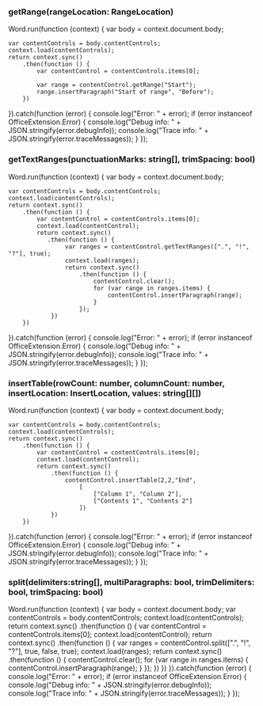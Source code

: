 ### getRange(rangeLocation: RangeLocation)
Word.run(function (context) {
    var body = context.document.body;

    var contentControls = body.contentControls;
    context.load(contentControls);
    return context.sync()
        .then(function () {
            var contentControl = contentControls.items[0];
                    
            var range = contentControl.getRange("Start");
            range.insertParagraph("Start of range", "Before");
        })
            
}).catch(function (error) {
    console.log("Error: " + error);
    if (error instanceof OfficeExtension.Error) {
        console.log("Debug info: " + JSON.stringify(error.debugInfo));
        console.log("Trace info: " + JSON.stringify(error.traceMessages));
    }
});

### getTextRanges(punctuationMarks: string[], trimSpacing: bool)
Word.run(function (context) {
    var body = context.document.body;

    var contentControls = body.contentControls;
    context.load(contentControls);
    return context.sync()
        .then(function () {
            var contentControl = contentControls.items[0];
            context.load(contentControl);
            return context.sync()
               .then(function () {
                    var ranges = contentControl.getTextRanges([".", "!", "?"], true);
                    context.load(ranges);
                    return context.sync()
                        .then(function () {
                            contentControl.clear();
                            for (var range in ranges.items) {
                                contentControl.insertParagraph(range);
                            }
                        });
                })
        })
}).catch(function (error) {
    console.log("Error: " + error);
    if (error instanceof OfficeExtension.Error) {
        console.log("Debug info: " + JSON.stringify(error.debugInfo));
        console.log("Trace info: " + JSON.stringify(error.traceMessages));
    }
});

### insertTable(rowCount: number, columnCount: number, insertLocation: InsertLocation, values: string[][])
Word.run(function (context) {
    var body = context.document.body;
 
    var contentControls = body.contentControls;
    context.load(contentControls);
    return context.sync()
        .then(function () {
            var contentControl = contentControls.items[0];
            context.load(contentControl);
            return context.sync()
                .then(function () {
                    contentControl.insertTable(2,2,"End", 
                        [
                            ["Column 1", "Column 2"],
                            ["Contents 1", "Contents 2"]
                        ])
                })
        })
}).catch(function (error) {
    console.log("Error: " + error);
    if (error instanceof OfficeExtension.Error) {
        console.log("Debug info: " + JSON.stringify(error.debugInfo));
        console.log("Trace info: " + JSON.stringify(error.traceMessages));
    }
});

### split(delimiters:string[], multiParagraphs: bool, trimDelimiters: bool, trimSpacing: bool)
Word.run(function (context) {
    var body = context.document.body;
    var contentControls = body.contentControls;
    context.load(contentControls);
    return context.sync()
        .then(function () {
            var contentControl = contentControls.items[0];
            context.load(contentControl);
            return context.sync()
               .then(function () {
                   var ranges = contentControl.split([".", "!", "?"], true, false, true);
                   context.load(ranges);
                   return context.sync()
                       .then(function () {
                           contentControl.clear();
                           for (var range in ranges.items) {
                               contentControl.insertParagraph(range);
                           }
                       });
                })
        })
}).catch(function (error) {
    console.log("Error: " + error);
    if (error instanceof OfficeExtension.Error) {
        console.log("Debug info: " + JSON.stringify(error.debugInfo));
        console.log("Trace info: " + JSON.stringify(error.traceMessages));
    }
});
